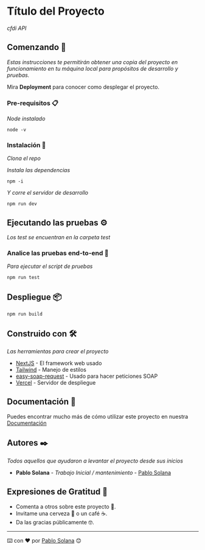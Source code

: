 # Título del Proyecto

_cfdi API_

## Comenzando 🚀

_Estas instrucciones te permitirán obtener una copia del proyecto en funcionamiento en tu máquina local para propósitos de desarrollo y pruebas._

Mira **Deployment** para conocer como desplegar el proyecto.


### Pre-requisitos 📋

_Node instalado_

```
node -v
```

### Instalación 🔧

_Clona el repo_

_Instala las dependencias_

```
npm -i
```

_Y corre el servidor de desarrollo_

```
npm run dev
```

## Ejecutando las pruebas ⚙️

_Los test se encuentran en la carpeta test_

### Analice las pruebas end-to-end 🔩

_Para ejecutar el script de pruebas_

```
npm run test
```

## Despliegue 📦

```
npm run build
```

## Construido con 🛠️

_Las herramientas para crear el proyecto_

* [NextJS](https://nextjs.org) - El framework web usado
* [Tailwind](https://tailwindcss.com) - Manejo de estilos
* [easy-soap-request](https://www.npmjs.com/package/easy-soap-request) - Usado para hacer peticiones SOAP
* [Vercel](https://vercel.com) - Servidor de despliegue

## Documentación 📖

Puedes encontrar mucho más de cómo utilizar este proyecto en nuestra [Documentación](https://api.cfdiapi.com/es/introduccion/)
## Autores ✒️

_Todos aquellos que ayudaron a levantar el proyecto desde sus inicios_

* **Pablo Solana** - *Trabajo Inicial / mantenimiento* - [Pablo Solana](https://github.com/juanpablosolana)

## Expresiones de Gratitud 🎁

* Comenta a otros sobre este proyecto 📢.
* Invitame una cerveza 🍺 o un café ☕.
* Da las gracias públicamente 🤓.


---
⌨️ con ❤️ por [Pablo Solana](https://pablosolana.dev) 😊
